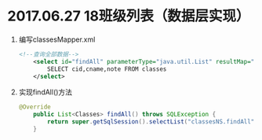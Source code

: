 # 2017.06.27 18班级列表（数据层实现）  

1. 编写classesMapper.xml

   ```xml
   <!--查询全部数据-->
       <select id="findAll" parameterType="java.util.List" resultMap="classesResultMap">
           SELECT cid,cname,note FROM classes
       </select>
   ```

2. 实现findAll()方法

   ```java
   @Override
       public List<Classes> findAll() throws SQLException {
           return super.getSqlSession().selectList("classesNS.findAll");
       }
   ```

